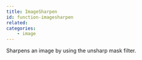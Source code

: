 ```yaml
---
title: ImageSharpen
id: function-imagesharpen
related:
categories:
    - image
---
```


Sharpens an image by using the unsharp mask filter.
